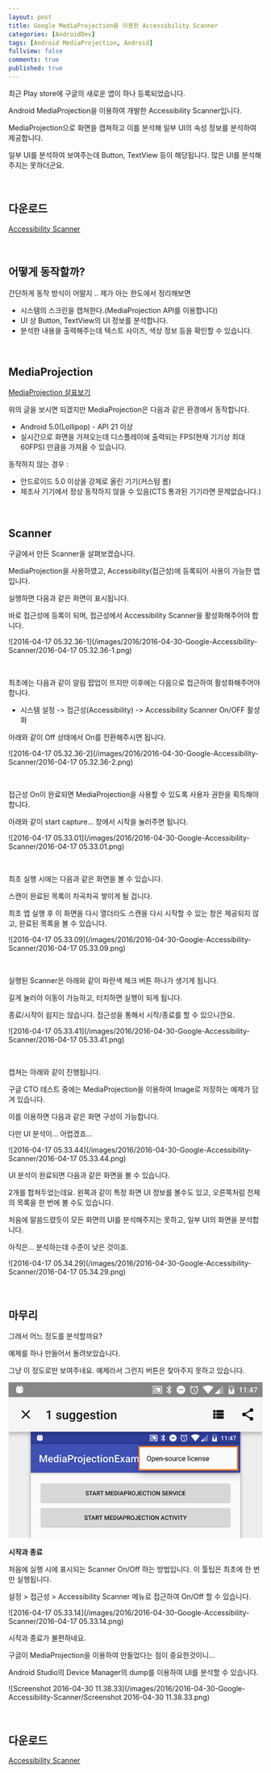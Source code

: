 ```yaml
---
layout: post
title: Google MediaProjection을 이용한 Accessibility Scanner
categories: [AndroidDev]
tags: [Android MediaProjection, Android]
fullview: false
comments: true
published: true
---
```


최근 Play store에 구글의 새로운 앱이 하나 등록되었습니다.

Android MediaProjection을 이용하여 개발한 Accessibility Scanner입니다.

MediaProjection으로 화면을 캡쳐하고 이를 분석해 일부 UI의 속성 정보를 분석하여 제공합니다.

일부 UI를 분석하여 보여주는데 Button, TextView 등이 해당됩니다. 많은 UI를 분석해주지는 못하더군요.

<br />

## 다운로드

[Accessibility Scanner](https://play.google.com/store/apps/details?id=com.google.android.apps.accessibility.auditor)

<br />

## 어떻게 동작할까?

간단하게 동작 방식이 어떨지 .. 제가 아는 한도에서 정리해보면

- 시스템의 스크린을 캡쳐한다.(MediaProjection API를 이용합니다)
- UI 상 Button, TextView의 UI 정보를 분석합니다.
- 분석한 내용을 출력해주는데 텍스트 사이즈, 색상 정보 등을 확인할 수 있습니다.

<br />

## MediaProjection

[MediaProjection 살표보기](/androiddev/2016/04/09/Android-MediaProjection-Exmple.html)

위의 글을 보시면 되겠지만 MediaProjection은 다음과 같은 환경에서 동작합니다.

- Android 5.0(Lollipop) - API 21 이상
- 실시간으로 화면을 가져오는데 디스플레이에 출력되는 FPS(현재 기기상 최대 60FPS) 만큼을 가져올 수 있습니다.

동작하지 않는 경우 :

- 안드로이드 5.0 이상을 강제로 올린 기기(커스텀 롬)
- 제조사 기기에서 정상 동작하지 않을 수 있음(CTS 통과된 기기라면 문제없습니다.)

<br />

## Scanner

구글에서 만든 Scanner을 살펴보겠습니다.

MediaProjection을 사용하였고, Accessibility(접근성)에 등록되어 사용이 가능한 앱입니다.

실행하면 다음과 같은 화면이 표시됩니다.

바로 접근성에 등록이 되며, 접근성에서 Accessibility Scanner을 활성화해주어야 합니다.

![2016-04-17 05.32.36-1](/images/2016/2016-04-30-Google-Accessibility-Scanner/2016-04-17 05.32.36-1.png)

<br />

최초에는 다음과 같이 알림 팝업이 뜨지만 이후에는 다음으로 접근하여 활성화해주어야 합니다.

- 시스템 설정 -> 접근성(Accessibility) -> Accessibility Scanner On/OFF 활성화

아래와 같이 Off 상태에서 On를 전환해주시면 됩니다.

![2016-04-17 05.32.36-2](/images/2016/2016-04-30-Google-Accessibility-Scanner/2016-04-17 05.32.36-2.png)

<br />

접근성 On이 완료되면 MediaProjection을 사용할 수 있도록 사용자 권한을 획득해야 합니다.

아래와 같이 start capture... 창에서 시작을 눌러주면 됩니다.

![2016-04-17 05.33.01](/images/2016/2016-04-30-Google-Accessibility-Scanner/2016-04-17 05.33.01.png)

<br />

최초 실행 시에는 다음과 같은 화면을 볼 수 있습니다.

스캔이 완료된 목록이 차곡차곡 쌓이게 될 겁니다.

최초 앱 실행 후 이 화면을 다시 열더라도 스캔을 다시 시작할 수 있는 창은 제공되지 않고, 완료된 목록을 볼 수 있습니다.

![2016-04-17 05.33.09](/images/2016/2016-04-30-Google-Accessibility-Scanner/2016-04-17 05.33.09.png)

<br />

실행된 Scanner은 아래와 같이 파란색 체크 버튼 하나가 생기게 됩니다.

길게 눌러야 이동이 가능하고, 터치하면 실행이 되게 됩니다.

종료/시작이 쉽지는 않습니다. 접근성을 통해서 시작/종료를 할 수 있으니깐요.

![2016-04-17 05.33.41](/images/2016/2016-04-30-Google-Accessibility-Scanner/2016-04-17 05.33.41.png)

<br />

캡쳐는 아래와 같이 진행됩니다.

구글 CTO 테스트 중에는 MediaProjection을 이용하여 Image로 저장하는 예제가 담겨 있습니다.

이를 이용하면 다음과 같은 화면 구성이 가능합니다.

다만 UI 분석이... 어렵겠죠...

![2016-04-17 05.33.44](/images/2016/2016-04-30-Google-Accessibility-Scanner/2016-04-17 05.33.44.png)

UI 분석이 완료되면 다음과 같은 화면을 볼 수 있습니다.

2개를 합쳐두었는데요. 왼쪽과 같이 특정 화면 UI 정보를 볼수도 있고, 오른쪽처럼 전체의 목록을 한 번에 볼 수도 있습니다.

처음에 말씀드렸듯이 모든 화면의 UI를 분석해주지는 못하고, 일부 UI의 화면을 분석합니다.

아직은... 분석하는데 수준이 낮은 것이죠.

![2016-04-17 05.34.29](/images/2016/2016-04-30-Google-Accessibility-Scanner/2016-04-17 05.34.29.png)

<br />

## 마무리

그래서 어느 정도를 분석할까요?

예제를 하나 만들어서 돌려보았습니다.

그냥 이 정도로만 보여주네요. 예제라서 그런지 버튼은 찾아주지 못하고 있습니다.

![device-2016-04-30-114740](/images/2016/2016-04-30-Google-Accessibility-Scanner/device-2016-04-30-114740.png)


**시작과 종료**

처음에 실행 시에 표시되는 Scanner On/Off 하는 방법입니다. 이 툴팁은 최초에 한 번만 실행됩니다.

설정 > 접근성 > Accessibility Scanner 메뉴로 접근하여 On/Off 할 수 있습니다.

![2016-04-17 05.33.14](/images/2016/2016-04-30-Google-Accessibility-Scanner/2016-04-17 05.33.14.png)


시작과 종료가 불편하네요.

구글이 MediaProjection을 이용하여 만들었다는 점이 중요한것이니...

Android Studio의 Device Manager의 dump를 이용하여 UI를 분석할 수 있습니다.

![Screenshot 2016-04-30 11.38.33](/images/2016/2016-04-30-Google-Accessibility-Scanner/Screenshot 2016-04-30 11.38.33.png)

<br />

## 다운로드

[Accessibility Scanner](https://play.google.com/store/apps/details?id=com.google.android.apps.accessibility.auditor)
